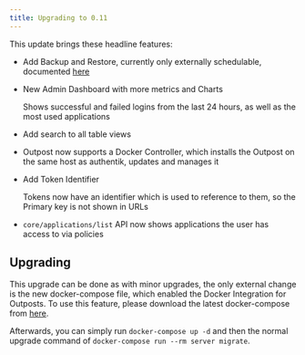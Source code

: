 ```yaml
---
title: Upgrading to 0.11
---
```


This update brings these headline features:

-   Add Backup and Restore, currently only externally schedulable, documented [here](../maintenance/backups/index.md)
-   New Admin Dashboard with more metrics and Charts

    Shows successful and failed logins from the last 24 hours, as well as the most used applications

-   Add search to all table views
-   Outpost now supports a Docker Controller, which installs the Outpost on the same host as authentik, updates and manages it
-   Add Token Identifier

    Tokens now have an identifier which is used to reference to them, so the Primary key is not shown in URLs

-   `core/applications/list` API now shows applications the user has access to via policies

## Upgrading

This upgrade can be done as with minor upgrades, the only external change is the new docker-compose file, which enabled the Docker Integration for Outposts. To use this feature, please download the latest docker-compose from [here](https://raw.githubusercontent.com/BeryJu/authentik/master/docker-compose.yml).

Afterwards, you can simply run `docker-compose up -d` and then the normal upgrade command of `docker-compose run --rm server migrate`.
